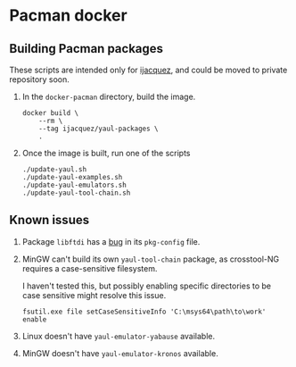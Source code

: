 Pacman docker
===

## Building Pacman packages

These scripts are intended only for [ijacquez](https://github.com/ijacquez), and
could be moved to private repository soon.

1. In the `docker-pacman` directory, build the image.

       docker build \
           --rm \
           --tag ijacquez/yaul-packages \
           .

2. Once the image is built, run one of the scripts

       ./update-yaul.sh
       ./update-yaul-examples.sh
       ./update-yaul-emulators.sh
       ./update-yaul-tool-chain.sh

## Known issues

1. Package `libftdi` has a [bug](https://bugs.archlinux.org/task/69115) in its
   `pkg-config` file.

2. MinGW can't build its own `yaul-tool-chain` package, as crosstool-NG requires
   a case-sensitive filesystem.

   I haven't tested this, but possibly enabling specific directories to be case
   sensitive might resolve this issue.

       fsutil.exe file setCaseSensitiveInfo 'C:\msys64\path\to\work' enable

3. Linux doesn't have `yaul-emulator-yabause` available.

4. MinGW doesn't have `yaul-emulator-kronos` available.
